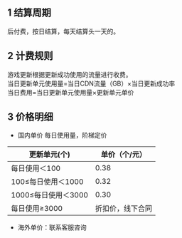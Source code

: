 ## 1 结算周期
后付费，按日结算，每天结算头一天的。
            
## 2 计费规则
游戏更新根据更新成功使用的流量进行收费。  
当日更新单元使用量=当日CDN流量（GB）×当日更新成功率  
当日费用=当日更新单元使用量×更新单元单价  

## 3 价格明细


- 国内单价
每日使用量，阶梯定价

| 更新单元(个) | 单价（个/元）  |
|--|--|
| 每日使用＜100 | 0.38|
| 100≤每日使用＜1000| 0.32 |
| 1000≤每日使用＜3000 | 0.30 |
| 每日使用≥3000 | 折扣价，线下合同 |

- 海外单价：联系客服咨询






